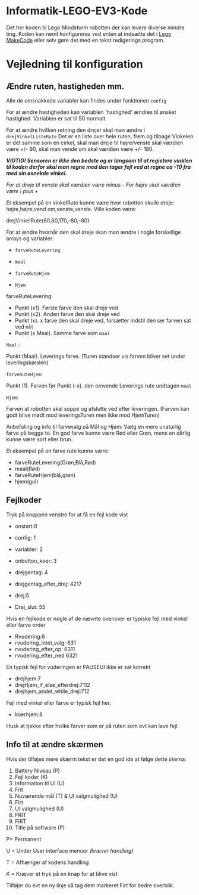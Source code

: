 # Informatik-LEGO-EV3-Kode

Det her koden til Lego Mindstorm robotten der kan levere diverse mindre ting. Koden kan nemt konfigureres ved enten at indsætte det i [Lego MakeCode](https://makecode.mindstorms.com/) eller selv gøre det med en tekst redigerings program.

# Vejledning til konfiguration

## Ændre ruten, hastigheden mm. 
Alle de omsnakkede variabler kan findes under funktionen `config`


For at ændre hastigheden kan variablen 'hastighed' ændres til ønsket hastighed. 
Variablen er sat til 50 normalt

For at ændre hvilken retning den drejer skal man ændre i  `drejVinkelListeRute`
Det er en liste over hele ruten, frem og tilbage
Vinkelen er det samme som en cirkel, skal man dreje til højre/venste skal værdien være +/- 90, skal man vende om skal værdien være +/- 180.

***VIGTIG! Sensoren er ikke den bedste og er langsom til at registere vinklen til koden
derfor skal man regne med den tager fejl ved at regne ca -10 fra med sin øsnekde vinkel.*** 

*For at dreje til venste skal værdien være minus -
For højre skal værdien være i plus +*

Et eksempel på en vinkelRute kunne være hvor robotten skulle dreje:
højre,højre,vend om,venste,venste.
Ville koden være:


drejVinkelRute(80,80,170,-80,-80)

For at ændre hvornår den skal dreje skan man ændre i nogle forskellige arrays og variabler:

- `farveRuteLevering`

- `maal`

- `farveRuteHjem`

- `Hjem`


farveRuteLevering:
- Punkt (x1). Første farve den skal dreje ved
- Punkt (x2). Anden farve den skal dreje ved
-  Punkt (x). x farve den skal dreje ved, forsætter indstil den ser farven sat ved `mål`
- Punkt (x Maal). Samme farve som `maal` 

`Maal` :

Punkt (Maal). Leverings farve. (Turen standser vis farven bliver set under leveringskørslen) 

`farveRuteHjem`:

Punkt (1). Farven før 
Punkt (-x). den omvende Leverings rute undtagen `maal`

`Hjem`:

Farven at robotten skal soppe og afslutte ved efter leveringen. (Farven kan godt blive mødt mod leveringsTuren men ikke mod HjemTuren)

Anbefaling og info til farvevalg på Mål og Hjem: Vælg en mere unaturlig farve på begge to. 
En god farve kunne være Rød eller Grøn, mens en dårlig kunne være sort eller brun.

Et eksempel på en farve rute kunne være:
- farveRuteLevering(Grøn,Blå,Rød)
- maal(Rød)
- farveRuteHjem(blå,grøn)
- hjem(gul)

## Fejlkoder

Tryk på knappen venstre for at få en fejl kode vist 

- onstart:0
- config: 1
- variabler: 2
- onbutton_koer: 3

- drejgentag: 4
- drejgentag_efter_drej: 4217

- drej:5
- Drej_slut: 55

Hvis en fejlkode er nogle af de nævnte ovenover er typiske fejl med vinkel eller farve order  

- Rvudering:6
- rvudering_intet_valg: 631
- rvudering_efter_op: 6311
- rvudering_efter_ned 6321

En typisk fejl for vuderingen er PAUSEUI ikke er sat korrekt

- drejhjem:7
- drejHjem_if_else_efterdrej:7112
- drejhjem_andet_while_drej:712

Fejl med vinkel eller farve er typisk fejl her.

- koerhjem:8

Husk at tjekke efter hvilke farver som er på ruten som evt kan lave fejl.


## Info til at ændre skærmen 
Hvis der tilføjes mere skærm tekst er det en god ide at følge dette skema:

1. Battery Niveau (P)
2. Fejl koder (K)
3. Information til UI (U)
4. Frit 
5. Nuværende mål (T) & UI valgmulighed (U)
6. Firt
7. UI valgmulighed (U)
8. FRIT
9. FIRT
10. Title på software (P)

P= Permanent 

U = Under User interface menuer *(kræver handling)*

T = Afhænger af kodens handling 

K = Kræver et tryk på en knap for at blive vist

Tilføjer du evt en ny linje så tag dem markeret Firt for bedre overblik.



